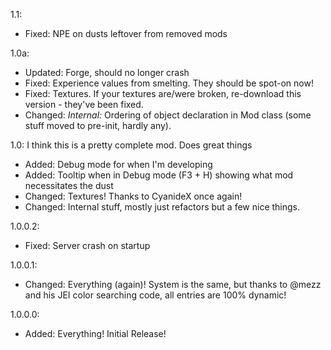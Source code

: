 1.1:
* Fixed: NPE on dusts leftover from removed mods

1.0a:
* Updated: Forge, should no longer crash
* Fixed: Experience values from smelting. They should be spot-on now!
* Fixed: Textures. If your textures are/were broken, re-download this version - they've been fixed.
* Changed: *Internal:* Ordering of object declaration in Mod class (some stuff moved to pre-init, hardly any). 

1.0:
I think this is a pretty complete mod. Does great things
* Added: Debug mode for when I'm developing
* Added: Tooltip when in Debug mode (F3 + H) showing what mod necessitates the dust
* Changed: Textures! Thanks to CyanideX once again!
* Changed: Internal stuff, mostly just refactors but a few nice things.

1.0.0.2:
* Fixed: Server crash on startup

1.0.0.1:
* Changed: Everything (again)! System is the same, but thanks to @mezz and his JEI color searching code, all entries are 100% dynamic!

1.0.0.0:
* Added: Everything! Initial Release!
